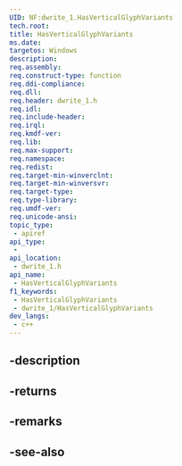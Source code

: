 ```yaml
---
UID: NF:dwrite_1.HasVerticalGlyphVariants
tech.root: 
title: HasVerticalGlyphVariants
ms.date: 
targetos: Windows
description: 
req.assembly: 
req.construct-type: function
req.ddi-compliance: 
req.dll: 
req.header: dwrite_1.h
req.idl: 
req.include-header: 
req.irql: 
req.kmdf-ver: 
req.lib: 
req.max-support: 
req.namespace: 
req.redist: 
req.target-min-winverclnt: 
req.target-min-winversvr: 
req.target-type: 
req.type-library: 
req.umdf-ver: 
req.unicode-ansi: 
topic_type:
 - apiref
api_type:
 - 
api_location:
 - dwrite_1.h
api_name:
 - HasVerticalGlyphVariants
f1_keywords:
 - HasVerticalGlyphVariants
 - dwrite_1/HasVerticalGlyphVariants
dev_langs:
 - c++
---
```


## -description

## -returns

## -remarks

## -see-also


